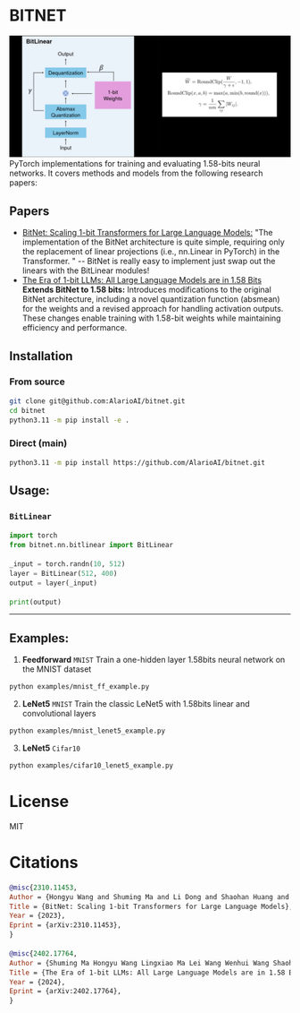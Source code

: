 # BITNET
![bitnet](/assets/main_image.png)
PyTorch implementations for training and evaluating 1.58-bits neural networks. It covers methods and models from the following research papers:


## Papers
* [BitNet: Scaling 1-bit Transformers for Large Language Models:](https://arxiv.org/pdf/2310.11453.pdf)
    "The implementation of the BitNet architecture is quite simple, requiring only the replacement of linear projections (i.e., nn.Linear in PyTorch) in the Transformer. " -- BitNet is really easy to implement just swap out the linears with the BitLinear modules!
* [The Era of 1-bit LLMs: All Large Language Models are in 1.58 Bits](https://arxiv.org/pdf/2402.17764.pdf)
    **Extends BitNet to 1.58 bits:** Introduces modifications to the original BitNet architecture, including a novel quantization function (absmean) for the weights and a revised approach for handling activation outputs. These changes enable training with 1.58-bit weights while maintaining efficiency and performance.


## Installation

### From source
```sh
git clone git@github.com:AlarioAI/bitnet.git
cd bitnet
python3.11 -m pip install -e .
```

### Direct (main)
```sh
python3.11 -m pip install https://github.com/AlarioAI/bitnet.git
```

## Usage:

### `BitLinear`
```python
import torch
from bitnet.nn.bitlinear import BitLinear

_input = torch.randn(10, 512)
layer = BitLinear(512, 400)
output = layer(_input)

print(output)
```
----

## Examples:

1. **Feedforward** `MNIST`
Train a one-hidden layer 1.58bits neural network on the MNIST dataset
```sh
python examples/mnist_ff_example.py
```
2. **LeNet5** `MNIST`
Train the classic LeNet5 with 1.58bits linear and convolutional layers
```sh
python examples/mnist_lenet5_example.py
```
3. **LeNet5** `Cifar10`
```sh
python examples/cifar10_lenet5_example.py
```

# License
MIT

# Citations
```bibtex
@misc{2310.11453,
Author = {Hongyu Wang and Shuming Ma and Li Dong and Shaohan Huang and Huaijie Wang and Lingxiao Ma and Fan Yang and Ruiping Wang and Yi Wu and Furu Wei},
Title = {BitNet: Scaling 1-bit Transformers for Large Language Models},
Year = {2023},
Eprint = {arXiv:2310.11453},
}

@misc{2402.17764,
Author = {Shuming Ma Hongyu Wang Lingxiao Ma Lei Wang Wenhui Wang Shaohan Huang Li Dong Ruiping Wang Jilong Xue Furu Wei},
Title = {The Era of 1-bit LLMs: All Large Language Models are in 1.58 Bits (or Maybe Not Quite)},
Year = {2024},
Eprint = {arXiv:2402.17764},
}
```
